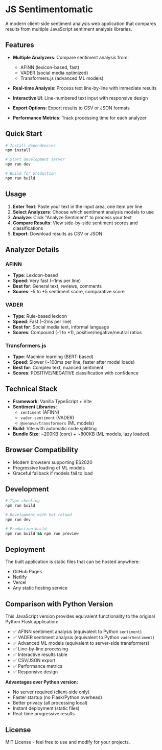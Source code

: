# JS Sentimentomatic

A modern client-side sentiment analysis web application that compares results from multiple JavaScript sentiment analysis libraries.

## Features

- **Multiple Analyzers**: Compare sentiment analysis from:
  - AFINN (lexicon-based, fast)
  - VADER (social media optimized) 
  - Transformers.js (advanced ML models)

- **Real-time Analysis**: Process text line-by-line with immediate results
- **Interactive UI**: Line-numbered text input with responsive design
- **Export Options**: Export results to CSV or JSON formats
- **Performance Metrics**: Track processing time for each analyzer

## Quick Start

```bash
# Install dependencies
npm install

# Start development server
npm run dev

# Build for production
npm run build
```

## Usage

1. **Enter Text**: Paste your text in the input area, one item per line
2. **Select Analyzers**: Choose which sentiment analysis models to use
3. **Analyze**: Click "Analyze Sentiment" to process your text
4. **Compare Results**: View side-by-side sentiment scores and classifications
5. **Export**: Download results as CSV or JSON

## Analyzer Details

### AFINN
- **Type**: Lexicon-based
- **Speed**: Very fast (~1ms per line)
- **Best for**: General text, reviews, comments
- **Scores**: -5 to +5 sentiment score, comparative score

### VADER
- **Type**: Rule-based lexicon
- **Speed**: Fast (~2ms per line)  
- **Best for**: Social media text, informal language
- **Scores**: Compound (-1 to +1), positive/negative/neutral ratios

### Transformers.js
- **Type**: Machine learning (BERT-based)
- **Speed**: Slower (~100ms per line, faster after model loads)
- **Best for**: Complex text, nuanced sentiment
- **Scores**: POSITIVE/NEGATIVE classification with confidence

## Technical Stack

- **Framework**: Vanilla TypeScript + Vite
- **Sentiment Libraries**: 
  - `sentiment` (AFINN)
  - `vader-sentiment` (VADER)
  - `@xenova/transformers` (ML models)
- **Build**: Vite with automatic code splitting
- **Bundle Size**: ~200KB (core) + ~800KB (ML models, lazy loaded)

## Browser Compatibility

- Modern browsers supporting ES2020
- Progressive loading of ML models
- Graceful fallback if models fail to load

## Development

```bash
# Type checking
npm run build

# Development with hot reload
npm run dev

# Production build
npm run build && npm run preview
```

## Deployment

The built application is static files that can be hosted anywhere:

- GitHub Pages
- Netlify
- Vercel
- Any static hosting service

## Comparison with Python Version

This JavaScript version provides equivalent functionality to the original Python Flask application:

- ✅ AFINN sentiment analysis (equivalent to Python `sentiment`)
- ✅ VADER sentiment analysis (equivalent to Python `vaderSentiment`)
- ✅ Advanced ML models (equivalent to server-side transformers)
- ✅ Line-by-line processing
- ✅ Interactive results table
- ✅ CSV/JSON export
- ✅ Performance metrics
- ✅ Responsive design

**Advantages over Python version:**
- No server required (client-side only)
- Faster startup (no Flask/Python overhead)
- Better privacy (all processing local)
- Instant deployment (static files)
- Real-time progressive results

## License

MIT License - feel free to use and modify for your projects.